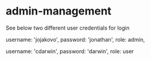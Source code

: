 # admin-management

See below two different user credentials for login




username: 'jojakovo', password: 'jonathan', role: admin,

username: 'cdarwin', password: 'darwin', role: user
